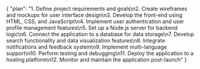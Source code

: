 {
  "plan": "1. Define project requirements and goals\n2. Create wireframes and mockups for user interface design\n3. Develop the front-end using HTML, CSS, and JavaScript\n4. Implement user authentication and user profile management features\n5. Set up a Node.js server for backend logic\n6. Connect the application to a database for data storage\n7. Develop search functionality and data visualization features\n8. Integrate notifications and feedback system\n9. Implement multi-language support\n10. Perform testing and debugging\n11. Deploy the application to a hosting platform\n12. Monitor and maintain the application post-launch"
}